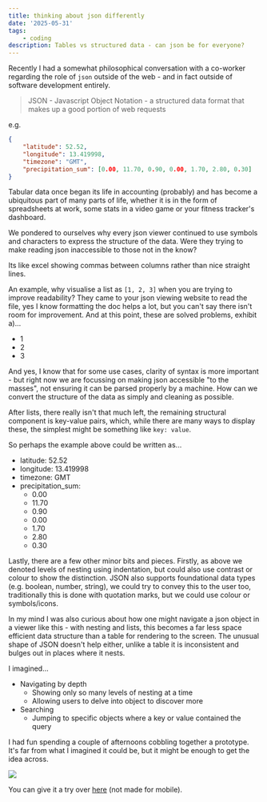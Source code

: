 ```yaml
--- 
title: thinking about json differently
date: '2025-05-31'
tags: 
    - coding
description: Tables vs structured data - can json be for everyone?
---
```


Recently I had a somewhat philosophical conversation with a co-worker regarding the role of `json` outside of the web - and in fact outside of software development entirely.

> JSON - Javascript Object Notation - a structured data format that makes up a good portion of web requests

e.g.

```json
{
    "latitude": 52.52,
    "longitude": 13.419998,
    "timezone": "GMT",
    "precipitation_sum": [0.00, 11.70, 0.90, 0.00, 1.70, 2.80, 0.30]
}
```

Tabular data once began its life in accounting (probably) and has become a ubiquitous part of many parts of life, whether it is in the form of spreadsheets at work, some stats in a video game or your fitness tracker's dashboard.

We pondered to ourselves why every json viewer continued to use symbols and characters to express the structure of the data. Were they trying to make reading json inaccessible to those not in the know?

Its like excel showing commas between columns rather than nice straight lines.

An example, why visualise a list as `[1, 2, 3]` when you are trying to improve readability? They came to your json viewing website to read the file, yes I know formatting the doc helps a lot, but you can't say there isn't room for improvement. And at this point, these are solved problems, exhibit a)...

- 1
- 2
- 3

And yes, I know that for some use cases, clarity of syntax is more important - but right now we are focussing on making json accessible "to the masses", not ensuring it can be parsed properly by a machine. How can we convert the structure of the data as simply and cleaning as possible.

After lists, there really isn't that much left, the remaining structural component is key-value pairs, which, while there are many ways to display these, the simplest might be something like `key: value`. 

So perhaps the example above could be written as...

- latitude: 52.52
- longitude: 13.419998
- timezone: GMT
- precipitation_sum:
  - 0.00
  - 11.70
  - 0.90
  - 0.00
  - 1.70
  - 2.80
  - 0.30

Lastly, there are a few other minor bits and pieces. Firstly, as above we denoted levels of nesting using indentation, but could also use contrast or colour to show the distinction. JSON also supports foundational data types (e.g. boolean, number, string), we could try to convey this to the user too, traditionally this is done with quotation marks, but we could use colour or symbols/icons.

In my mind I was also curious about how one might navigate a json object in a viewer like this - with nesting and lists, this becomes a far less space efficient data structure than a table for rendering to the screen. The unusual shape of JSON doesn't help either, unlike a table it is inconsistent and bulges out in places where it nests.

I imagined...

- Navigating by depth
    - Showing only so many levels of nesting at a time
    - Allowing users to delve into object to discover more
- Searching
    - Jumping to specific objects where a key or value contained the query

I had fun spending a couple of afternoons cobbling together a prototype. It's far from what I imagined it could be, but it might be enough to get the idea across.

![](/img/jsonless.png)

You can give it a try over [here](https://jsonless.netlify.app/) (not made for mobile).